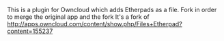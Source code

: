 This is a plugin for Owncloud which adds Etherpads as a file. 
Fork in order to merge the original app and the fork
It's a fork of http://apps.owncloud.com/content/show.php/Files+Etherpad?content=155237

